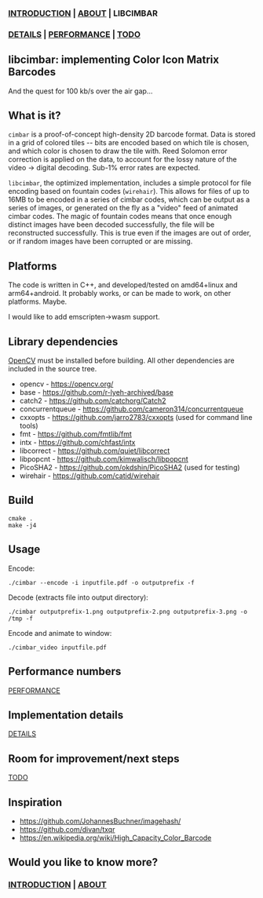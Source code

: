 ### [INTRODUCTION](https://github.com/sz3/cimbar) | [ABOUT](https://github.com/sz3/cimbar/blob/master/ABOUT.md) | LIBCIMBAR
### [DETAILS](DETAILS.md) | [PERFORMANCE](PERFORMANCE.md) | [TODO](TODO.md)

## libcimbar: implementing Color Icon Matrix Barcodes
And the quest for 100 kb/s over the air gap...

## What is it?

`cimbar` is a proof-of-concept high-density 2D barcode format. Data is stored in a grid of colored tiles -- bits are encoded based on which tile is chosen, and which color is chosen to draw the tile with. Reed Solomon error correction is applied on the data, to account for the lossy nature of the video -> digital decoding. Sub-1% error rates are expected.

`libcimbar`, the optimized implementation, includes a simple protocol for file encoding based on fountain codes (`wirehair`). This allows for files of up to 16MB to be encoded in a series of cimbar codes, which can be output as a series of images, or generated on the fly as a "video" feed of animated cimbar codes. The magic of fountain codes means that once enough distinct images have been decoded successfully, the file will be reconstructed successfully. This is true even if the images are out of order, or if random images have been corrupted or are missing.

## Platforms

The code is written in C++, and developed/tested on amd64+linux and arm64+android. It probably works, or can be made to work, on other platforms. Maybe.

I would like to add emscripten->wasm support.

## Library dependencies

[OpenCV](https://opencv.org/) must be installed before building. All other dependencies are included in the source tree.

* opencv - https://opencv.org/
* base - https://github.com/r-lyeh-archived/base
* catch2 - https://github.com/catchorg/Catch2
* concurrentqueue - https://github.com/cameron314/concurrentqueue
* cxxopts - https://github.com/jarro2783/cxxopts (used for command line tools)
* fmt - https://github.com/fmtlib/fmt
* intx - https://github.com/chfast/intx
* libcorrect - https://github.com/quiet/libcorrect
* libpopcnt - https://github.com/kimwalisch/libpopcnt
* PicoSHA2 - https://github.com/okdshin/PicoSHA2 (used for testing)
* wirehair - https://github.com/catid/wirehair

## Build

```
cmake .
make -j4
```

## Usage

Encode:

```
./cimbar --encode -i inputfile.pdf -o outputprefix -f
```

Decode (extracts file into output directory):
```
./cimbar outputprefix-1.png outputprefix-2.png outputprefix-3.png -o /tmp -f
```

Encode and animate to window:
```
./cimbar_video inputfile.pdf
```

## Performance numbers

[PERFORMANCE](PERFORMANCE.md)

## Implementation details

[DETAILS](DETAILS.md)

## Room for improvement/next steps

[TODO](TODO.md)

## Inspiration

* https://github.com/JohannesBuchner/imagehash/
* https://github.com/divan/txqr
* https://en.wikipedia.org/wiki/High_Capacity_Color_Barcode

## Would you like to know more?

### [INTRODUCTION](https://github.com/sz3/cimbar) | [ABOUT](https://github.com/sz3/cimbar/ABOUT.md)
